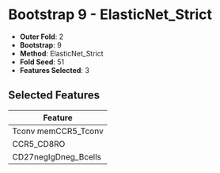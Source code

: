 # Bootstrap 9 - ElasticNet_Strict

- **Outer Fold**: 2
- **Bootstrap**: 9
- **Method**: ElasticNet_Strict
- **Fold Seed**: 51
- **Features Selected**: 3

## Selected Features

| Feature |
|---------|
| Tconv memCCR5_Tconv |
| CCR5_CD8RO |
| CD27negIgDneg_Bcells |
